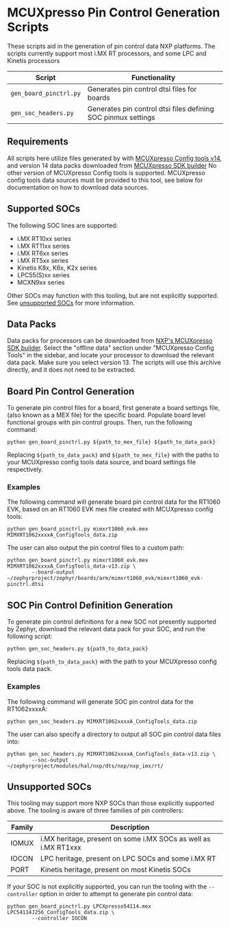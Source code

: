 # MCUXpresso Pin Control Generation Scripts

These scripts aid in the generation of pin control data NXP platforms. The
scripts currently support most i.MX RT processors, and some LPC and Kinetis
processors

| Script                     | Functionality                               |
| -------------------------- | ------------------------------------------- |
| `gen_board_pinctrl.py`     | Generates pin control dtsi files for boards |
| `gen_soc_headers.py`       | Generates pin control dtsi files defining SOC pinmux settings |

## Requirements

All scripts here utilize files generated by with [MCUXpresso Config
tools v14](https://www.nxp.com/design/software/development-software/mcuxpresso-software-and-tools-/mcuxpresso-config-tools-pins-clocks-peripherals:MCUXpresso-Config-Tools),
and version 14 data packs downloaded from
[MCUXpresso SDK builder](https://mcuxpresso.nxp.com/en/select_config_tools_data)
No other version of MCUXpresso Config tools is supported.
MCUXpresso config tools data sources must be provided to this tool, see below
for documentation on how to download data sources.


## Supported SOCs

The following SOC lines are supported:
- i.MX RT10xx series
- i.MX RT11xx series
- i.MX RT6xx series
- i.MX RT5xx series
- Kinetis K8x, K6x, K2x series
- LPC55(S)xx series
- MCXN9xx series

Other SOCs may function with this tooling, but are not explicitly supported.
See [unsupported SOCs](#unsupported-socs) for more information.

## Data Packs
Data packs for processors can be downloaded from
[NXP's MCUXpresso SDK builder](https://mcuxpresso.nxp.com/en/select_config_tools_data).
Select the "offline data"
section under "MCUXpresso Config Tools" in the sidebar, and locate your
processor to download the relevant data pack. Make sure you select version 13.
The scripts will use this archive directly, and it does not need to be extracted.

## Board Pin Control Generation

To generate pin control files for a board, first generate a board settings file,
(also known as a MEX file) for the specific board. Populate board level
functional groups with pin control groups. Then, run the following command:

```
python gen_board_pinctrl.py ${path_to_mex_file} ${path_to_data_pack}
```

Replacing `${path_to_data_pack}` and `${path_to_mex_file}` with the paths to
your MCUXpresso config tools data source, and board settings file respectively.

### Examples

The following command will generate board pin control data for the
RT1060 EVK, based on an RT1060 EVK mex file created with MCUXpresso config
tools:

```
python gen_board_pinctrl.py mimxrt1060_evk.mex MIMXRT1062xxxxA_ConfigTools_data.zip
```

The user can also output the pin control files to a custom path:
```
python gen_board_pinctrl.py mimxrt1060_evk.mex MIMXRT1062xxxxA_ConfigTools_data-v13.zip \
        --board-output ~/zephyrproject/zephyr/boards/arm/mimxrt1060_evk/mimxrt1060_evk-pinctrl.dtsi
```

## SOC Pin Control Definition Generation

To generate pin control definitions for a new SOC not presently supported by
Zephyr, download the relevant data pack for your SOC, and run the following
script:

```
python gen_soc_headers.py ${path_to_data_pack}
```

Replacing `${path_to_data_pack}` with the path to your MCUXpresso config tools
data pack.


### Examples

The following command will generate SOC pin control data for the RT1062xxxxA:

```
python gen_soc_headers.py MIMXRT1062xxxxA_ConfigTools_data.zip
```

The user can also specify a directory to output all SOC pin control data
files into:

```
python gen_soc_headers.py MIMXRT1062xxxxA_ConfigTools_data-v13.zip \
        --soc-output ~/zephyrproject/modules/hal/nxp/dts/nxp/nxp_imx/rt/
```

## Unsupported SOCs

This tooling may support more NXP SOCs than those explicitly supported
above. The tooling is aware of three families of pin controllers:

| Family    | Description                                                     |
| --------- | --------------------------------------------------------------- |
| IOMUX     | i.MX heritage, present on some i.MX SOCs as well as i.MX RT1xxx |
| IOCON     | LPC heritage, present on LPC SOCs and some i.MX RT              |
| PORT      | Kinetis heritage, present on most Kinetis SOCs                  |


If your SOC is not explicitly supported, you can run the tooling with
the `--controller` option in order to attempt to generate pin control data:

```
python gen_board_pinctrl.py LPCXpresso54114.mex LPC54114J256_ConfigTools_data.zip \
        --controller IOCON
```
